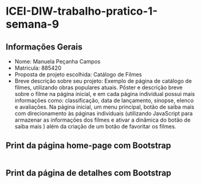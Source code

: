 # ICEI-DIW-trabalho-pratico-1-semana-9

## Informações Gerais

- Nome: Manuela Peçanha Campos
- Matricula: 885420
- Proposta de projeto escolhida: Catálogo de Filmes 
- Breve descrição sobre seu projeto: Exemplo de página de catálogo de filmes, utilizando obras populares atuais. Pôster e descrição breve sobre o filme na página inicial, e em cada página individual possui mais informações como: classificação, data de lançamento, sinopse, elenco e avaliações. Na página inicial, um menu principal, botão de saiba mais com direcionamento às páginas individuais (utilizando JavaScript para armazenar as informações dos filmes e ativar a dinâmica do botão de saiba mais ) além da criação de um botão de favoritar os filmes.

## Print da página home-page com Bootstrap

<img src="">

## Print da página de detalhes com Bootstrap

<img src="">